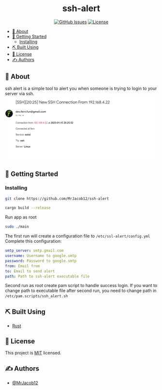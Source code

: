 <h1 align="center">ssh-alert</h1>

<div align="center">

[![GitHub Issues](https://img.shields.io/github/issues/MrJacob12/ssh-alert.svg)](https://github.com/MrJacob12/ssh-alert/issues)
[![License](https://img.shields.io/github/license/MrJacob12/ssh-alert.svg)](/LICENSE)

</div>

<!-- ## 📝 Table of Contents -->
<!-- -  -->
<!-- - [Deployment](#deployment) -->
<!-- - [Usage](#usage) -->
<!-- - [Getting Started](#getting_started)
- [Built Using](#built_using) -->

- [🧐 About ](#-about-)
- [🏁 Getting Started ](#-getting-started-)
  - [Installing](#installing)
- [⛏️ Built Using ](#️-built-using-)
- [📝 License](#-license)
- [✍️ Authors ](#️-authors-)

## 🧐 About <a name = "about"></a>

ssh alert is a simple tool to alert you when someone is trying to login to your server via ssh.
<img src="./s1.png">

## 🏁 Getting Started <a name = "getting_started"></a>

### Installing

```bash
git clone https://github.com/MrJacob12/ssh-alert
```

```bash
cargo build --release
```

Run app as root

```bash
sudo ./main
```

The first run will create a configuration file to `/etc/ssl-alert/config.yml` Complete this configuration:

```yaml
smtp_server: smtp.gmail.com
username: Username to google.smtp
password: Password to google.smtp
from: Email from
to: Email to send alert
path: Path to ssh-alert executable file
```

Second run as root create pam script to handle success login. If you want to change path to executable file after second run, you need to change path in `/etc/pam.scripts/ssh_alert.sh`

## ⛏️ Built Using <a name = "built_using"></a>

- [Rust](https://www.rust-lang.org/)

## 📝 License

This project is [MIT](https://github.com/MrJacob12/ssh-alert/blob/master/LICENSE) licensed.

## ✍️ Authors <a name = "authors"></a>

- [@MrJacob12](https://github.com/mrjacob12)
